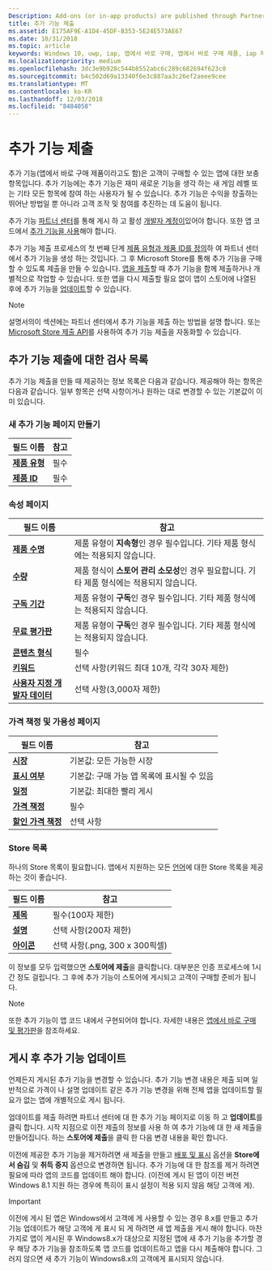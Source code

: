 ```yaml
---
Description: Add-ons (or in-app products) are published through Partner Center.
title: 추가 기능 제출
ms.assetid: E175AF9E-A1D4-45DF-B353-5E24E573AE67
ms.date: 10/31/2018
ms.topic: article
keywords: Windows 10, uwp, iap, 앱에서 바로 구매, 앱에서 바로 구매 제품, iap 제출
ms.localizationpriority: medium
ms.openlocfilehash: 3dc3e9b928c544b8552abc6c289c682694f623c0
ms.sourcegitcommit: b4c502d69a13340f6e3c887aa3c26ef2aeee9cee
ms.translationtype: MT
ms.contentlocale: ko-KR
ms.lasthandoff: 12/03/2018
ms.locfileid: "8484058"
---
```

# <a name="add-on-submissions"></a>추가 기능 제출

추가 기능(앱에서 바로 구매 제품이라고도 함)은 고객이 구매할 수 있는 앱에 대한 보충 항목입니다. 추가 기능에는 추가 기능은 재미 새로운 기능을 생각 하는 새 게임 레벨 또는 기타 모든 항목에 참여 하는 사용자가 될 수 있습니다. 추가 기능은 수익을 창출하는 뛰어난 방법일 뿐 아니라 고객 조작 및 참여를 추진하는 데 도움이 됩니다.

추가 기능 [파트너 센터](https://partner.microsoft.com/dashboard)를 통해 게시 하 고 활성 [개발자 계정이](http://go.microsoft.com/fwlink/p/?LinkId=615100)있어야 합니다. 또한 앱 코드에서 [추가 기능을 사용](../monetize/in-app-purchases-and-trials.md)해야 합니다.

추가 기능 제출 프로세스의 첫 번째 단계 [제품 유형과 제품 ID를 정의](set-your-add-on-product-id.md)하 여 파트너 센터에서 추가 기능을 생성 하는 것입니다. 그 후 Microsoft Store를 통해 추가 기능을 구매할 수 있도록 제출을 만들 수 있습니다. [앱을 제출](app-submissions.md)할 때 추가 기능을 함께 제출하거나 개별적으로 작업할 수 있습니다. 또한 앱을 다시 제출할 필요 없이 앱이 스토어에 나열된 후에 추가 기능을 [업데이트](#updating-an-add-on-after-publication)할 수 있습니다.

> [!NOTE]
> 설명서의이 섹션에는 파트너 센터에서 추가 기능을 제출 하는 방법을 설명 합니다. 또는 [Microsoft Store 제출 API](../monetize/create-and-manage-submissions-using-windows-store-services.md)를 사용하여 추가 기능 제출을 자동화할 수 있습니다.


## <a name="checklist-for-submitting-an-add-on"></a>추가 기능 제출에 대한 검사 목록

추가 기능 제출을 만들 때 제공하는 정보 목록은 다음과 같습니다. 제공해야 하는 항목은 다음과 같습니다. 일부 항목은 선택 사항이거나 원하는 대로 변경할 수 있는 기본값이 이미 있습니다.


### <a name="create-a-new-add-on-page"></a>새 추가 기능 페이지 만들기

| 필드 이름                    | 참고                            |
|-------------------------------|----------------------------------|
| [**제품 유형**](set-your-add-on-product-id.md#product-type)      | 필수 |  
| [**제품 ID**](set-your-add-on-product-id.md#product-id)          | 필수 |        


### <a name="properties-page"></a>속성 페이지

| 필드 이름                    | 참고                              |   
|-------------------------------|------------------------------------|
| [**제품 수명**](enter-add-on-properties.md#product-lifetime)  | 제품 유형이 **지속형**인 경우 필수입니다. 기타 제품 형식에는 적용되지 않습니다. |
| [**수량**](enter-add-on-properties.md#quantity)  | 제품 형식이 **스토어 관리 소모성**인 경우 필요합니다. 기타 제품 형식에는 적용되지 않습니다. |
| [**구독 기간**](enter-add-on-properties.md#subscription-period)          | 제품 유형이 **구독**인 경우 필수입니다. 기타 제품 형식에는 적용되지 않습니다.       |  
| [**무료 평가판**](enter-add-on-properties.md#free-trial)          | 제품 유형이 **구독**인 경우 필수입니다. 기타 제품 형식에는 적용되지 않습니다.       |
| [**콘텐츠 형식**](enter-add-on-properties.md#content-type)          | 필수    |               
| [**키워드**](enter-add-on-properties.md#keywords)                  | 선택 사항(키워드 최대 10개, 각각 30자 제한) |
| [**사용자 지정 개발자 데이터**](enter-add-on-properties.md#custom-developer-data)   | 선택 사항(3,000자 제한)            |


### <a name="pricing-and-availability-page"></a>가격 책정 및 가용성 페이지

| 필드 이름                    | 참고                                       |
|-------------------------------|---------------------------------------------|
| [**시장**](set-add-on-pricing-and-availability.md#markets)  | 기본값: 모든 가능한 시장 |
| [**표시 여부**](set-add-on-pricing-and-availability.md#visibility)   | 기본값: 구매 가능 앱 목록에 표시될 수 있음 |
| [**일정**](set-add-on-pricing-and-availability.md#schedule)    | 기본값: 최대한 빨리 게시
| [**가격 책정**](set-add-on-pricing-and-availability.md#pricing)                | 필수                                    |
| [**할인 가격 책정**](put-apps-and-add-ons-on-sale.md)               | 선택 사항                    |


### <a name="store-listings"></a>Store 목록

하나의 Store 목록이 필요합니다. 앱에서 지원하는 모든 [언어](create-add-on-store-listings.md#store-listing-languages)에 대한 Store 목록을 제공하는 것이 좋습니다.

| 필드 이름                    | 참고                                       |
|-------------------------------|---------------------------------------------|
| [**제목**](create-add-on-store-listings.md#title)                    | 필수(100자 제한)           |
| [**설명**](create-add-on-store-listings.md#description)       | 선택 사항(200자 제한)            |
| [**아이콘**](create-add-on-store-listings.md#icon)                    | 선택 사항(.png, 300 x 300픽셀)            |


이 정보를 모두 입력했으면 **스토어에 제출**을 클릭합니다. 대부분은 인증 프로세스에 1시간 정도 걸립니다. 그 후에 추가 기능이 스토어에 게시되고 고객이 구매할 준비가 됩니다.

> [!NOTE]
> 또한 추가 기능이 앱 코드 내에서 구현되어야 합니다. 자세한 내용은 [앱에서 바로 구매 및 평가판](../monetize/in-app-purchases-and-trials.md)을 참조하세요.


## <a name="updating-an-add-on-after-publication"></a>게시 후 추가 기능 업데이트

언제든지 게시된 추가 기능을 변경할 수 있습니다. 추가 기능 변경 내용은 제출 되며 일반적으로 가격이 나 설명 업데이트 같은 추가 기능 변경을 위해 전체 앱을 업데이트할 필요가 없는 앱에 개별적으로 게시 됩니다.

업데이트를 제출 하려면 파트너 센터에 대 한 추가 기능 페이지로 이동 하 고 **업데이트**를 클릭 합니다. 시작 지점으로 이전 제출의 정보를 사용 하 여 추가 기능에 대 한 새 제출을 만들어집니다. 하는 **스토어에 제출**을 클릭 한 다음 변경 내용을 확인 합니다.

이전에 제공한 추가 기능을 제거하려면 새 제출을 만들고 [배포 및 표시](set-add-on-pricing-and-availability.md) 옵션을 **Store에서 숨김** 및 **취득 중지** 옵션으로 변경하면 됩니다. 추가 기능에 대 한 참조를 제거 하려면 필요에 따라 앱의 코드를 업데이트 해야 합니다. (이전에 게시 된 앱이 이전 버전 Windows 8.1 지원 하는 경우에 특히이 표시 설정이 적용 되지 않음 해당 고객에 게).

> [!IMPORTANT]
> 이전에 게시 된 앱은 Windows에서 고객에 게 사용할 수 있는 경우 8.x를 만들고 추가 기능 업데이트가 해당 고객에 게 표시 되 게 하려면 새 앱 제출을 게시 해야 합니다. 마찬가지로 앱이 게시된 후 Windows8.x가 대상으로 지정된 앱에 새 추가 기능을 추가할 경우 해당 추가 기능을 참조하도록 앱 코드를 업데이트하고 앱을 다시 제출해야 합니다. 그러지 않으면 새 추가 기능이 Windows8.x의 고객에게 표시되지 않습니다.
